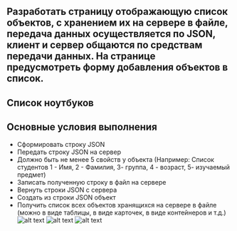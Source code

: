 ## Разработать страницу отображающую список объектов, с хранением их на сервере в файле, передача данных осуществляется по JSON, клиент и сервер общаются по средствам передачи данных. На странице предусмотреть форму добавления объектов в список.
## Список ноутбуков
## Основные условия выполнения

- Сформировать строку JSON
- Передать строку JSON на сервер
- Должно быть не менее 5 свойств у объекта (Например: Список студентов 1 - Имя, 2 - Фамилия,  3- группа, 4 - возраст,  5- изучаемый предмет)
- Записать полученную строку в файл на сервере
- Вернуть строки JSON с сервера
- Создать из строки JSON объект
- Получить список всех объектов хранящихся на сервере в файле (можно в виде таблицы, в виде карточек, в виде контейнеров и т.д.)
![alt text]([http://url/to/img.png](https://github.com/Mywo960/OOP_3_SEM_2/blob/master/Список%20ноутбуков.png))
![alt text]([(https://github.com/Mywo960/OOP_3_SEM_2/blob/master/Добавление%20ноутбука.png))
![alt text]([http://url/to/img.png](https://github.com/Mywo960/OOP_3_SEM_2/blob/master/Список%20ноутбуков.png))
